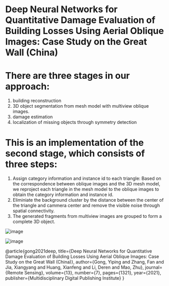 # Deep Neural Networks for Quantitative Damage Evaluation of Building Losses Using Aerial Oblique Images: Case Study on the Great Wall (China)

# There are three stages in our approach:

1. building reconstruction
2. 3D object segmentation from mesh model with multiview oblique images.
3. damage estimation 
4. localization of missing objects through symmetry detection 

# This is an implementation of the second stage, which consists of three steps: 

1) Assign category information and instance id to each triangle: Based on the correspondence between oblique images and the 3D mesh model, we reproject each triangle in the mesh model to the oblique images to obtain the category information and instance id.
2) Eliminiate the background cluster by the distance between the center of the triangle and cammera center and remove the visible noise through spatial connectivity.
3) The generated fragments from multiview images are grouped to form a complete 3D object.

![image](graphical_abstract.png)


![image](framework.png)


@article{gong2021deep,
  title={Deep Neural Networks for Quantitative Damage Evaluation of Building Losses Using Aerial Oblique Images: Case Study on the Great Wall (China)},
  author={Gong, Yiping and Zhang, Fan and Jia, Xiangyang and Huang, Xianfeng and Li, Deren and Mao, Zhu},
  journal={Remote Sensing},
  volume={13},
  number={7},
  pages={1321},
  year={2021},
  publisher={Multidisciplinary Digital Publishing Institute}
}


